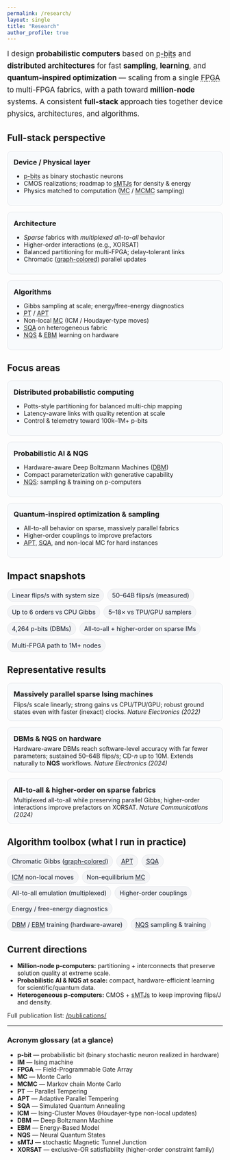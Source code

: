 ```yaml
---
permalink: /research/
layout: single
title: "Research"
author_profile: true
---
```


<!-- ---------- Page-scoped lightweight styles (theme-aware; no global side effects) ---------- -->
<style>
.research-lead{font-size:1.06rem;line-height:1.65;margin:.25rem 0 1.25rem;}
.grid-3{display:grid;grid-template-columns:repeat(3,minmax(0,1fr));gap:14px;margin:.75rem 0 1.25rem;}
.grid-2{display:grid;grid-template-columns:repeat(2,minmax(0,1fr));gap:14px;margin:.75rem 0 1.25rem;}
.card{border:1px solid var(--footer-border,#e5e7eb);border-radius:10px;padding:14px 14px 12px;background:var(--footer-bg,#f8fafc);}
.card h4{margin:.1rem 0 .35rem;font-size:1.02rem;}
.stat-row{display:flex;flex-wrap:wrap;gap:8px;margin:.35rem 0 1.1rem;}
.stat-badge{font-size:.9rem;padding:6px 10px;border-radius:999px;border:1px solid var(--tag-border,#e5e7eb);background:var(--tag-bg,#f3f4f6);color:var(--tag-fg,#111827);white-space:nowrap;}
.pill-list{list-style:none;padding:0;margin:.1rem 0 .9rem 0;display:flex;flex-wrap:wrap;gap:6px 8px;}
.pill-list li{font-size:.9rem;padding:6px 10px;border-radius:999px;border:1px solid var(--tag-border,#e5e7eb);background:var(--tag-bg,#f3f4f6);color:var(--tag-fg,#111827);white-space:nowrap;}
.section-h{margin-top:.6rem;}
.small-note{font-size:.92rem;opacity:.9}
abbr[title]{text-decoration:underline dotted;cursor:help}

/* Mobile */
@media (max-width:980px){
  .grid-3{grid-template-columns:1fr;}
  .grid-2{grid-template-columns:1fr;}
}
</style>

<div class="research-lead">
I design <strong>probabilistic computers</strong> based on <abbr title="probabilistic bit">p-bits</abbr> and <strong>distributed architectures</strong> for fast <strong>sampling</strong>, <strong>learning</strong>, and <strong>quantum-inspired optimization</strong> — scaling from a single <abbr title="Field-Programmable Gate Array">FPGA</abbr> to multi-FPGA fabrics, with a path toward <strong>million-node</strong> systems. A consistent <strong>full-stack</strong> approach ties together device physics, architectures, and algorithms.
</div>

## Full-stack perspective

<div class="grid-3">
  <div class="card">
    <h4>Device / Physical layer</h4>
    <ul>
      <li><abbr title="probabilistic bit">p-bits</abbr> as binary stochastic neurons</li>
      <li>CMOS realizations; roadmap to <abbr title="stochastic Magnetic Tunnel Junction">sMTJs</abbr> for density & energy</li>
      <li>Physics matched to computation (<abbr title="Monte Carlo">MC</abbr> / <abbr title="Markov chain Monte Carlo">MCMC</abbr> sampling)</li>
    </ul>
  </div>
  <div class="card">
    <h4>Architecture</h4>
    <ul>
      <li><em>Sparse</em> fabrics with <em>multiplexed all-to-all</em> behavior</li>
      <li>Higher-order interactions (e.g., XORSAT)</li>
      <li>Balanced partitioning for multi-FPGA; delay-tolerant links</li>
      <li>Chromatic (<abbr title="graph-colored parallel Gibbs updates">graph-colored</abbr>) parallel updates</li>
    </ul>
  </div>
  <div class="card">
    <h4>Algorithms</h4>
    <ul>
      <li>Gibbs sampling at scale; energy/free-energy diagnostics</li>
      <li><abbr title="Parallel Tempering">PT</abbr> / <abbr title="Adaptive Parallel Tempering">APT</abbr></li>
      <li>Non-local <abbr title="Monte Carlo">MC</abbr> (ICM / Houdayer-type moves)</li>
      <li><abbr title="Simulated Quantum Annealing">SQA</abbr> on heterogeneous fabric</li>
      <li><abbr title="Neural Quantum States">NQS</abbr> & <abbr title="Energy-Based Models">EBM</abbr> learning on hardware</li>
    </ul>
  </div>
</div>

## Focus areas

<div class="grid-3">
  <div class="card">
    <h4>Distributed probabilistic computing</h4>
    <ul>
      <li>Potts-style partitioning for balanced multi-chip mapping</li>
      <li>Latency-aware links with quality retention at scale</li>
      <li>Control & telemetry toward 100k–1M+ p-bits</li>
    </ul>
  </div>
  <div class="card">
    <h4>Probabilistic AI & NQS</h4>
    <ul>
      <li>Hardware-aware Deep Boltzmann Machines (<abbr title="Deep Boltzmann Machine">DBM</abbr>)</li>
      <li>Compact parameterization with generative capability</li>
      <li><abbr title="Neural Quantum States">NQS</abbr>: sampling & training on p-computers</li>
    </ul>
  </div>
  <div class="card">
    <h4>Quantum-inspired optimization & sampling</h4>
    <ul>
      <li>All-to-all behavior on sparse, massively parallel fabrics</li>
      <li>Higher-order couplings to improve prefactors</li>
      <li><abbr title="Adaptive Parallel Tempering">APT</abbr>, <abbr title="Simulated Quantum Annealing">SQA</abbr>, and non-local MC for hard instances</li>
    </ul>
  </div>
</div>

## Impact snapshots

<div class="stat-row">
  <span class="stat-badge">Linear flips/s with system size</span>
  <span class="stat-badge">50–64B flips/s (measured)</span>
  <span class="stat-badge">Up to 6 orders vs CPU Gibbs</span>
  <span class="stat-badge">5–18× vs TPU/GPU samplers</span>
  <span class="stat-badge">4,264 p-bits (DBMs)</span>
  <span class="stat-badge">All-to-all + higher-order on sparse IMs</span>
  <span class="stat-badge">Multi-FPGA path to 1M+ nodes</span>
</div>

## Representative results

<div class="grid-3">
  <div class="card">
    <h4>Massively parallel sparse Ising machines</h4>
    <div>Flips/s scale linearly; strong gains vs CPU/TPU/GPU; robust ground states even with faster (inexact) clocks. <em>Nature Electronics (2022)</em></div>
  </div>
  <div class="card">
    <h4>DBMs & NQS on hardware</h4>
    <div>Hardware-aware DBMs reach software-level accuracy with far fewer parameters; sustained 50–64B flips/s; CD-<em>n</em> up to 10M. Extends naturally to <strong>NQS</strong> workflows. <em>Nature Electronics (2024)</em></div>
  </div>
  <div class="card">
    <h4>All-to-all & higher-order on sparse fabrics</h4>
    <div>Multiplexed all-to-all while preserving parallel Gibbs; higher-order interactions improve prefactors on XORSAT. <em>Nature Communications (2024)</em></div>
  </div>
</div>

## Algorithm toolbox (what I run in practice)
<ul class="pill-list">
  <li>Chromatic Gibbs (<abbr title="graph-colored parallel updates">graph-colored</abbr>)</li>
  <li><abbr title="Adaptive Parallel Tempering">APT</abbr></li>
  <li><abbr title="Simulated Quantum Annealing">SQA</abbr></li>
  <li><abbr title="Ising-Cluster Moves (Houdayer)">ICM</abbr> non-local moves</li>
  <li>Non-equilibrium <abbr title="Monte Carlo">MC</abbr></li>
  <li>All-to-all emulation (multiplexed)</li>
  <li>Higher-order couplings</li>
  <li>Energy / free-energy diagnostics</li>
  <li><abbr title="Deep Boltzmann Machine">DBM</abbr> / <abbr title="Energy-Based Model">EBM</abbr> training (hardware-aware)</li>
  <li><abbr title="Neural Quantum States">NQS</abbr> sampling & training</li>
</ul>

## Current directions
- <strong>Million-node p-computers:</strong> partitioning + interconnects that preserve solution quality at extreme scale.  
- <strong>Probabilistic AI & NQS at scale:</strong> compact, hardware-efficient learning for scientific/quantum data.  
- <strong>Heterogeneous p-computers:</strong> CMOS + <abbr title="stochastic Magnetic Tunnel Junction">sMTJs</abbr> to keep improving flips/J and density.

<div class="small-note">
Full publication list: <a href="/publications/">/publications/</a>
</div>

---

### Acronym glossary (at a glance)
- **p-bit** — probabilistic bit (binary stochastic neuron realized in hardware)  
- **IM** — Ising machine  
- **FPGA** — Field-Programmable Gate Array  
- **MC** — Monte Carlo  
- **MCMC** — Markov chain Monte Carlo  
- **PT** — Parallel Tempering  
- **APT** — Adaptive Parallel Tempering  
- **SQA** — Simulated Quantum Annealing  
- **ICM** — Ising-Cluster Moves (Houdayer-type non-local updates)  
- **DBM** — Deep Boltzmann Machine  
- **EBM** — Energy-Based Model  
- **NQS** — Neural Quantum States  
- **sMTJ** — stochastic Magnetic Tunnel Junction  
- **XORSAT** — exclusive-OR satisfiability (higher-order constraint family)
